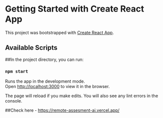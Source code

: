 # Getting Started with Create React App

This project was bootstrapped with [Create React App](https://github.com/facebook/create-react-app).

## Available Scripts

##In the project directory, you can run:

### `npm start`

Runs the app in the development mode.\
Open [http://localhost:3000](http://localhost:3000) to view it in the browser.

The page will reload if you make edits.
You will also see any lint errors in the console.


##Check here - https://remote-assesment-ai.vercel.app/
